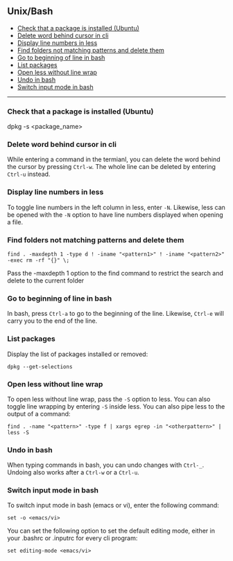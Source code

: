 ## Unix/Bash

 - [Check that a package is installed (Ubuntu)](#user-content-check-that-a-package-is-installed-(ubuntu))
 - [Delete word behind cursor in cli](#user-content-delete-word-behind-cursor-in-cli)
 - [Display line numbers in less](#user-content-display-line-numbers-in-less)
 - [Find folders not matching patterns and delete them](#user-content-find-folders-not-matching-patterns-and-delete-them)
 - [Go to beginning of line in bash](#user-content-go-to-beginning-of-line-in-bash)
 - [List packages](#user-content-list-packages)
 - [Open less without line wrap](#user-content-open-less-without-line-wrap)
 - [Undo in bash](#user-content-undo-in-bash)
 - [Switch input mode in bash](#user-content-switch-input-mode-in-bash)

---


### Check that a package is installed (Ubuntu)
dpkg -s <package_name>


### Delete word behind cursor in cli
While entering a command in the termianl, you can delete the word behind the cursor by pressing `Ctrl-w`.
The whole line can be deleted by entering `Ctrl-u` instead.


### Display line numbers in less
To toggle line numbers in the left column in less, enter `-N`.
Likewise, less can be opened with the `-N` option to have line numbers displayed when opening a file.


### Find folders not matching patterns and delete them

```
find . -maxdepth 1 -type d ! -iname "<pattern1>" ! -iname "<pattern2>" -exec rm -rf "{}" \;
```

Pass the -maxdepth 1 option to the find command to restrict the search and delete to the current folder


### Go to beginning of line in bash
In bash, press `Ctrl-a` to go to the beginning of the line. Likewise, `Ctrl-e` will carry you to the end of the line.


### List packages
Display the list of packages installed or removed:

```
dpkg --get-selections
```


### Open less without line wrap
To open less without line wrap, pass the `-S` option to less. You can also toggle line wrapping by entering `-S` inside less.
You can also pipe less to the output of a command:

```
find . -name "<pattern>" -type f | xargs egrep -in "<otherpattern>" | less -S
```

### Undo in bash
When typing commands in bash, you can undo changes with `Ctrl-_`.
Undoing also works after a `Ctrl-w` or a `Ctrl-u`.


### Switch input mode in bash
To switch input mode in bash (emacs or vi), enter the following command:

```
set -o <emacs/vi>
```

You can set the following option to set the default editing mode, either in your .bashrc or .inputrc for every cli program:

```
set editing-mode <emacs/vi>
```
